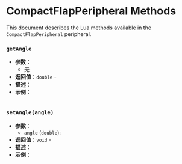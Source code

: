 # CompactFlapPeripheral Methods

This document describes the Lua methods available in the `CompactFlapPeripheral` peripheral.

### `getAngle`
- **参数**：
  - 无
- **返回值**：`double` - 
- **描述**：
- **示例**：
  ```lua

  ```

### `setAngle(angle)`
- **参数**：
  - `angle` (`double`): 
- **返回值**：`void` - 
- **描述**：
- **示例**：
  ```lua

  ```


